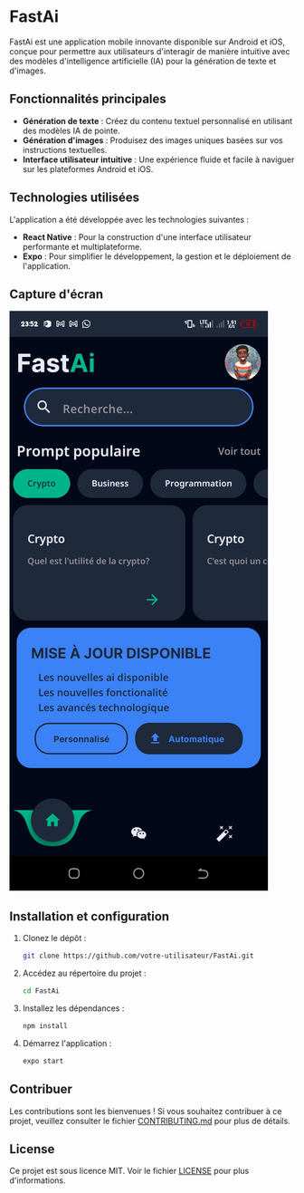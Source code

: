 # FastAi

FastAi est une application mobile innovante disponible sur Android et iOS, conçue pour permettre aux utilisateurs d'interagir de manière intuitive avec des modèles d'intelligence artificielle (IA) pour la génération de texte et d'images.

## Fonctionnalités principales

- **Génération de texte** : Créez du contenu textuel personnalisé en utilisant des modèles IA de pointe.
- **Génération d'images** : Produisez des images uniques basées sur vos instructions textuelles.
- **Interface utilisateur intuitive** : Une expérience fluide et facile à naviguer sur les plateformes Android et iOS.

## Technologies utilisées

L'application a été développée avec les technologies suivantes :
- **React Native** : Pour la construction d'une interface utilisateur performante et multiplateforme.
- **Expo** : Pour simplifier le développement, la gestion et le déploiement de l'application.

## Capture d'écran
![Accueil](./Screenshot_20240810-235231.jpg)

## Installation et configuration

1. Clonez le dépôt :
   ```bash
   git clone https://github.com/votre-utilisateur/FastAi.git
   ```
2. Accédez au répertoire du projet :
   ```bash
   cd FastAi
   ```
3. Installez les dépendances :
   ```bash
   npm install
   ```
4. Démarrez l'application :
   ```bash
   expo start
   ```

## Contribuer

Les contributions sont les bienvenues ! Si vous souhaitez contribuer à ce projet, veuillez consulter le fichier [CONTRIBUTING.md](CONTRIBUTING.md) pour plus de détails.

## License

Ce projet est sous licence MIT. Voir le fichier [LICENSE](LICENSE) pour plus d'informations.
